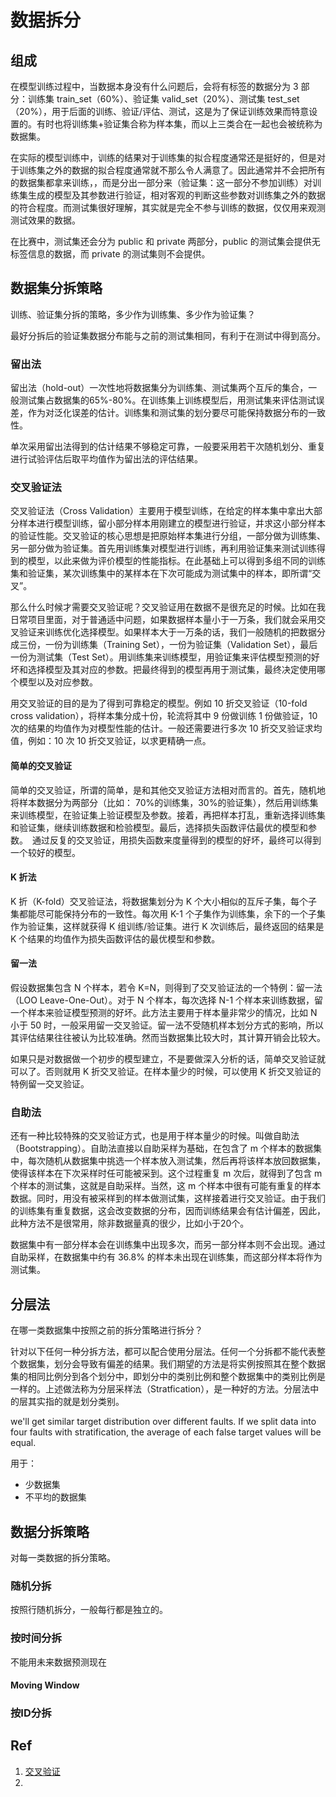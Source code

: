 # 数据拆分

## 组成

在模型训练过程中，当数据本身没有什么问题后，会将有标签的数据分为 3 部分：训练集 train_set（60%）、验证集 valid_set（20%）、测试集 test_set（20%），用于后面的训练、验证/评估、测试，这是为了保证训练效果而特意设置的。有时也将训练集+验证集合称为样本集，而以上三类合在一起也会被统称为数据集。

在实际的模型训练中，训练的结果对于训练集的拟合程度通常还是挺好的，但是对于训练集之外的数据的拟合程度通常就不那么令人满意了。因此通常并不会把所有的数据集都拿来训练，，而是分出一部分来（验证集：这一部分不参加训练）对训练集生成的模型及其参数进行验证，相对客观的判断这些参数对训练集之外的数据的符合程度。而测试集很好理解，其实就是完全不参与训练的数据，仅仅用来观测测试效果的数据。

在比赛中，测试集还会分为 public 和 private 两部分，public 的测试集会提供无标签信息的数据，而 private 的测试集则不会提供。

## 数据集分拆策略

训练、验证集分拆的策略，多少作为训练集、多少作为验证集？

最好分拆后的验证集数据分布能与之前的测试集相同，有利于在测试中得到高分。

### 留出法

留出法（hold-out）一次性地将数据集分为训练集、测试集两个互斥的集合，一般测试集占数据集的65%-80%。在训练集上训练模型后，用测试集来评估测试误差，作为对泛化误差的估计。训练集和测试集的划分要尽可能保持数据分布的一致性。

单次采用留出法得到的估计结果不够稳定可靠，一般要采用若干次随机划分、重复进行试验评估后取平均值作为留出法的评估结果。

### 交叉验证法

交叉验证法（Cross Validation）主要用于模型训练，在给定的样本集中拿出大部分样本进行模型训练，留小部分样本用刚建立的模型进行验证，并求这小部分样本的验证性能。交叉验证的核心思想是把原始样本集进行分组，一部分做为训练集、另一部分做为验证集。首先用训练集对模型进行训练，再利用验证集来测试训练得到的模型，以此来做为评价模型的性能指标。在此基础上可以得到多组不同的训练集和验证集，某次训练集中的某样本在下次可能成为测试集中的样本，即所谓“交叉”。　

那么什么时候才需要交叉验证呢？交叉验证用在数据不是很充足的时候。比如在我日常项目里面，对于普通适中问题，如果数据样本量小于一万条，我们就会采用交叉验证来训练优化选择模型。如果样本大于一万条的话，我们一般随机的把数据分成三份，一份为训练集（Training Set），一份为验证集（Validation Set），最后一份为测试集（Test  Set）。用训练集来训练模型，用验证集来评估模型预测的好坏和选择模型及其对应的参数。把最终得到的模型再用于测试集，最终决定使用哪个模型以及对应参数。

用交叉验证的目的是为了得到可靠稳定的模型。例如 10 折交叉验证（10-fold cross validation），将样本集分成十份，轮流将其中 9 份做训练 1 份做验证，10 次的结果的均值作为对模型性能的估计。一般还需要进行多次 10 折交叉验证求均值，例如：10 次 10 折交叉验证，以求更精确一点。

#### 简单的交叉验证

简单的交叉验证，所谓的简单，是和其他交叉验证方法相对而言的。首先，随机地将样本数据分为两部分（比如：  70%的训练集，30%的验证集），然后用训练集来训练模型，在验证集上验证模型及参数。接着，再把样本打乱，重新选择训练集和验证集，继续训练数据和检验模型。最后，选择损失函数评估最优的模型和参数。　通过反复的交叉验证，用损失函数来度量得到的模型的好坏，最终可以得到一个较好的模型。

#### K 折法

K 折（K-fold）交叉验证法，将数据集划分为 K 个大小相似的互斥子集，每个子集都能尽可能保持分布的一致性。每次用 K-1 个子集作为训练集，余下的一个子集作为验证集，这样就获得 K 组训练/验证集。进行 K 次训练后，最终返回的结果是 K 个结果的均值作为损失函数评估的最优模型和参数。

#### 留一法

假设数据集包含 N 个样本，若令 K=N，则得到了交叉验证法的一个特例：留一法（LOO Leave-One-Out）。对于 N 个样本，每次选择 N-1 个样本来训练数据，留一个样本来验证模型预测的好坏。此方法主要用于样本量非常少的情况，比如 N 小于 50 时，一般采用留一交叉验证。留一法不受随机样本划分方式的影响，所以其评估结果往往被认为比较准确。然而当数据集比较大时，其计算开销会比较大。

如果只是对数据做一个初步的模型建立，不是要做深入分析的话，简单交叉验证就可以了。否则就用 K 折交叉验证。在样本量少的时候，可以使用 K 折交叉验证的特例留一交叉验证。

### 自助法

还有一种比较特殊的交叉验证方式，也是用于样本量少的时候。叫做自助法（Bootstrapping）。自助法直接以自助采样为基础，在包含了 m 个样本的数据集中，每次随机从数据集中挑选一个样本放入测试集，然后再将该样本放回数据集，使得该样本在下次采样时任可能被采到。这个过程重复 m 次后，就得到了包含 m 个样本的测试集，这就是自助采样。当然，这 m 个样本中很有可能有重复的样本数据。同时，用没有被采样到的样本做测试集，这样接着进行交叉验证。由于我们的训练集有重复数据，这会改变数据的分布，因而训练结果会有估计偏差，因此，此种方法不是很常用，除非数据量真的很少，比如小于20个。

数据集中有一部分样本会在训练集中出现多次，而另一部分样本则不会出现。通过自助采样，在数据集中约有 $36.8\%$ 的样本未出现在训练集，而这部分样本将作为测试集。

## 分层法

在哪一类数据集中按照之前的拆分策略进行拆分？

针对以下任何一种分拆方法，都可以配合使用分层法。任何一个分拆都不能代表整个数据集，划分会导致有偏差的结果。我们期望的方法是将实例按照其在整个数据集的相同比例分到各个划分中，即划分中的类别比例和整个数据集中的类别比例是一样的。上述做法称为分层采样法（Stratfication），是一种好的方法。分层法中的层其实指的就是划分类别。

we'll get similar target distribution over different faults. If we split data into four faults with stratification, the average of each false target values will be equal.

用于：

- 少数据集
- 不平均的数据集

## 数据分拆策略

对每一类数据的拆分策略。

### 随机分拆

按照行随机拆分，一般每行都是独立的。

### 按时间分拆

不能用未来数据预测现在

#### Moving Window



### 按ID分拆





## Ref

1. [交叉验证](https://baike.baidu.com/item/%E4%BA%A4%E5%8F%89%E9%AA%8C%E8%AF%81/8543100?fr=aladdin)
2. 


